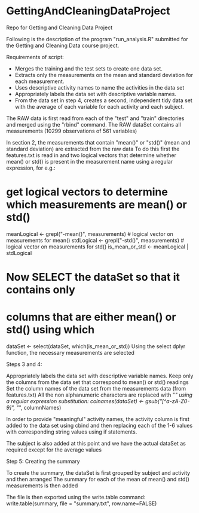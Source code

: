 # GettingAndCleaningDataProject
Repo for Getting and Cleaning Data Project

Following is the description of the program "run_analysis.R" submitted for the Getting and Cleaning Data course project.

Requirements of script:
* Merges the training and the test sets to create one data set.
* Extracts only the measurements on the mean and standard deviation for each measurement. 
* Uses descriptive activity names to name the activities in the data set
* Appropriately labels the data set with descriptive variable names. 
* From the data set in step 4, creates a second, independent tidy data set with the average of each variable for each activity and each subject.

The RAW data is first read from each of the "test" and "train" directories and merged using the "rbind" command. 
The RAW dataSet contains all measurements (10299 observations of 561 variables)

In section 2, the measurements that contain "mean()" or "std()" (mean and standard deviation) are extracted
from the raw data
To do this first the features.txt is read in and two logical vectors that determine whether mean() or std() is present
in the measurement name using a regular expression, for e.g.:
  # get logical vectors to determine which measurements are mean() or std()
  meanLogical <- grepl("-mean()", measurements)   # logical vector on measurements for mean()
  stdLogical <- grepl("-std()", measurements)     # logical vector on measurements for std()
  is_mean_or_std <- meanLogical | stdLogical
  # Now SELECT the dataSet so that it contains only 
  # columns that are either mean() or std() using which
  dataSet <- select(dataSet, which(is_mean_or_std))
Using the select dplyr function, the necessary measurements are selected

Steps 3 and 4:

Appropriately labels the data set with descriptive variable names.
Keep only the columns from the data set that correspond to mean() or std() readings
Set the column names of the data set from the measurements data (from features.txt)
All the non alphanumeric characters are replaced with "_" using a regular expression substitution:
  colnames(dataSet) <- gsub("[^a-zA-Z0-9]", "_", columnNames)

In order to provide "meaningful" activity names, the activity column is first added to the data set using cbind
and then replacing each of the 1-6 values with corresponding string values using if statements.

The subject is also added at this point and we have the actual dataSet as required except for the average values

Step 5: Creating the summary

To create the summary, the dataSet is first grouped by subject and activity and then arranged
The summary for each of the mean of mean() and std() measurements is then added

The file is then exported using the write.table command:
write.table(summary, file = "summary.txt", row.name=FALSE)
